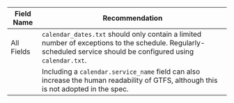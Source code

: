 | Field Name | Recommendation |
| --- | --- |
| All Fields | `calendar_dates.txt` should only contain a limited number of exceptions to the schedule. Regularly-scheduled service should be configured using `calendar.txt`. |
| | Including a `calendar.service_name` field can also increase the human readability of GTFS, although this is not adopted in the spec. |
